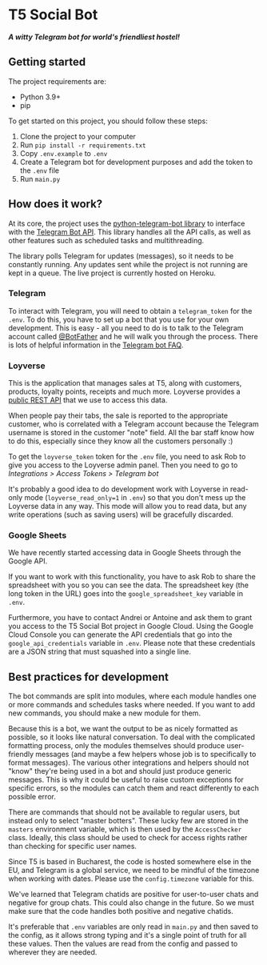 # T5 Social Bot

***A witty Telegram bot for world's friendliest hostel!***

## Getting started

The project requirements are:
- Python 3.9+
- pip

To get started on this project, you should follow these steps:
1. Clone the project to your computer
2. Run `pip install -r requirements.txt`
3. Copy `.env.example` to `.env`
4. Create a Telegram bot for development purposes and add the token to the `.env` file
5. Run `main.py`

## How does it work?

At its core, the project uses the [python-telegram-bot library](https://docs.python-telegram-bot.org/) to interface with the [Telegram Bot API](https://core.telegram.org/bots/api). This library handles all the API calls, as well as other features such as scheduled tasks and multithreading.

The library polls Telegram for updates (messages), so it needs to be constantly running. Any updates sent while the project is not running are kept in a queue. The live project is currently hosted on Heroku. 

### Telegram

To interact with Telegram, you will need to obtain a `telegram_token` for the `.env`. To do this, you have to set up a bot that you use for your own development. This is easy - all you need to do is to talk to the Telegram account called [@BotFather](https://telegram.me/botfather) and he will walk you through the process. There is lots of helpful information in the [Telegram bot FAQ](https://core.telegram.org/bots/faq#how-do-i-create-a-bot).

### Loyverse

This is the application that manages sales at T5, along with customers, products, loyalty points, receipts and much more. Loyverse provides a [public REST API](https://developer.loyverse.com/docs) that we use to access this data.

When people pay their tabs, the sale is reported to the appropriate customer, who is correlated with a Telegram account because the Telegram username is stored in the customer "note" field. All the bar staff know how to do this, especially since they know all the customers personally :)

To get the `loyverse_token` token for the `.env` file, you need to ask Rob to give you access to the Loyverse admin panel. Then you need to go to _Integrations > Access Tokens > Telegram bot_

It's probably a good idea to do development work with Loyverse in read-only mode (`loyverse_read_only=1` in `.env`) so that you don't mess up the Loyverse data in any way. This mode will allow you to read data, but any write operations (such as saving users) will be gracefully discarded. 

### Google Sheets

We have recently started accessing data in Google Sheets through the Google API.

If you want to work with this functionality, you have to ask Rob to share the spreadsheet with you so you can see the data. The spreadsheet key (the long token in the URL) goes into the `google_spreadsheet_key` variable in `.env`.

Furthermore, you have to contact Andrei or Antoine and ask them to grant you access to the T5 Social Bot project in Google Cloud. Using the Google Cloud Console you can generate the API credentials that go into the `google_api_credentials` variable in `.env`. Please note that these credentials are a JSON string that must squashed into a single line.

## Best practices for development

The bot commands are split into modules, where each module handles one or more commands and schedules tasks where needed. If you want to add new commands, you should make a new module for them.

Because this is a bot, we want the output to be as nicely formatted as possible, so it looks like natural conversation. To deal with the complicated formatting process, only the modules themselves should produce user-friendly messages (and maybe a few helpers whose job is to specifically to format messages). The various other integrations and helpers should not "know" they're being used in a bot and should just produce generic messages. This is why it could be useful to raise custom exceptions for specific errors, so the modules can catch them and react differently to each possible error.

There are commands that should not be available to regular users, but instead only to select "master botters". These lucky few are stored in the `masters` environment variable, which is then used by the `AccessChecker` class. Ideally, this class should be used to check for access rights rather than checking for specific user names.

Since T5 is based in Bucharest, the code is hosted somewhere else in the EU, and Telegram is a global service, we need to be mindful of the timezone when working with dates. Please use the `config.timezone` variable for this.

We've learned that Telegram chatids are positive for user-to-user chats and negative for group chats. This could also change in the future. So we must make sure that the code handles both positive and negative chatids.

It's preferable that `.env` variables are only read in `main.py` and then saved to the config, as it allows strong typing and it's a single point of truth for all these values. Then the values are read from the config and passed to wherever they are needed.

